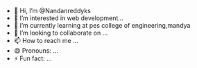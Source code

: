 - 👋 Hi, I’m @Nandanreddyks
- 👀 I’m interested in web development...
- 🌱 I’m currently learning at pes college of engineering,mandya
- 💞️ I’m looking to collaborate on ...
- 📫 How to reach me ...
- 😄 Pronouns: ...
- ⚡ Fun fact: ...

<!---
Nandanreddyks/Nandanreddyks is a ✨ special ✨ repository because its `README.md` (this file) appears on your GitHub profile.
You can click the Preview link to take a look at your changes.
--->
